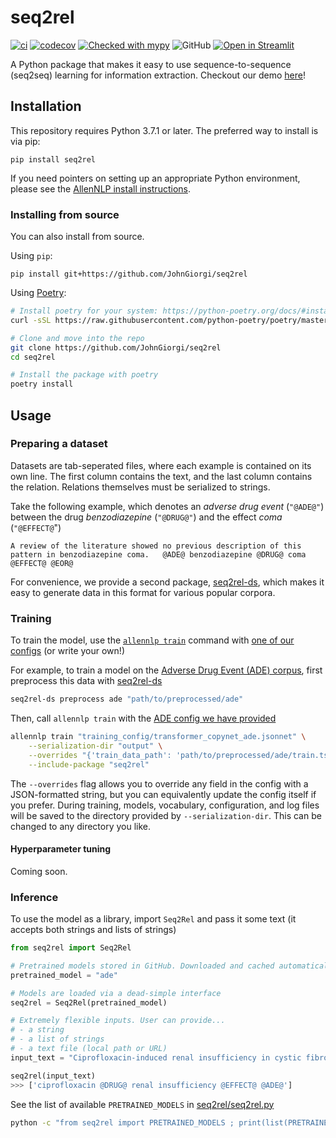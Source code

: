 # seq2rel

[![ci](https://github.com/JohnGiorgi/seq2rel/actions/workflows/ci.yml/badge.svg?branch=main)](https://github.com/JohnGiorgi/seq2rel/actions/workflows/ci.yml)
[![codecov](https://codecov.io/gh/JohnGiorgi/seq2rel/branch/main/graph/badge.svg?token=RKJ7EV4WQK)](https://codecov.io/gh/JohnGiorgi/seq2rel)
[![Checked with mypy](http://www.mypy-lang.org/static/mypy_badge.svg)](http://mypy-lang.org/)
![GitHub](https://img.shields.io/github/license/JohnGiorgi/seq2rel?color=blue)
[![Open in Streamlit](https://static.streamlit.io/badges/streamlit_badge_black_white.svg)](https://share.streamlit.io/johngiorgi/seq2rel/main/demo.py)


A Python package that makes it easy to use sequence-to-sequence (seq2seq) learning for information extraction. Checkout our demo [here](https://share.streamlit.io/johngiorgi/seq2rel/main/demo.py)!

## Installation

This repository requires Python 3.7.1 or later. The preferred way to install is via pip:

```
pip install seq2rel
```

If you need pointers on setting up an appropriate Python environment, please see the [AllenNLP install instructions](https://github.com/allenai/allennlp#installing-via-pip).

### Installing from source

You can also install from source. 

Using `pip`:

```
pip install git+https://github.com/JohnGiorgi/seq2rel
```

Using [Poetry](https://python-poetry.org/):

```bash
# Install poetry for your system: https://python-poetry.org/docs/#installation
curl -sSL https://raw.githubusercontent.com/python-poetry/poetry/master/get-poetry.py | python

# Clone and move into the repo
git clone https://github.com/JohnGiorgi/seq2rel
cd seq2rel

# Install the package with poetry
poetry install
```

## Usage

### Preparing a dataset

Datasets are tab-seperated files, where each example is contained on its own line. The first column contains the text, and the last column contains the relation. Relations themselves must be serialized to strings.

Take the following example, which denotes an _adverse drug event_ (`"@ADE@"`) between the drug _benzodiazepine_ (`"@DRUG@"`) and the effect _coma_ (`"@EFFECT@`")

```
A review of the literature showed no previous description of this pattern in benzodiazepine coma.	@ADE@ benzodiazepine @DRUG@ coma @EFFECT@ @EOR@
```

For convenience, we provide a second package, [seq2rel-ds](https://github.com/JohnGiorgi/seq2rel-ds), which makes it easy to generate data in this format for various popular corpora.

### Training

To train the model, use the [`allennlp train`](https://docs.allennlp.org/main/api/commands/train/) command with [one of our configs](https://github.com/JohnGiorgi/seq2rel/tree/main/training_config) (or write your own!)

For example, to train a model on the [Adverse Drug Event (ADE) corpus](https://github.com/trunghlt/AdverseDrugReaction/tree/master/ADE-Corpus-V2), first preprocess this data with [seq2rel-ds](https://github.com/JohnGiorgi/seq2rel-ds)

```bash
seq2rel-ds preprocess ade "path/to/preprocessed/ade"
```

Then, call `allennlp train` with the [ADE config we have provided](https://github.com/JohnGiorgi/seq2rel/tree/main/training_config/transformer_copynet_ade.jsonnet)

```bash
allennlp train "training_config/transformer_copynet_ade.jsonnet" \
    --serialization-dir "output" \
    --overrides "{'train_data_path': 'path/to/preprocessed/ade/train.tsv'}" \
    --include-package "seq2rel" 
```

The `--overrides` flag allows you to override any field in the config with a JSON-formatted string, but you can equivalently update the config itself if you prefer. During training, models, vocabulary, configuration, and log files will be saved to the directory provided by `--serialization-dir`. This can be changed to any directory you like. 

#### Hyperparameter tuning

Coming soon.

### Inference

To use the model as a library, import `Seq2Rel` and pass it some text (it accepts both strings and lists of strings)

```python
from seq2rel import Seq2Rel

# Pretrained models stored in GitHub. Downloaded and cached automatically. This model is ~500mb.
pretrained_model = "ade"

# Models are loaded via a dead-simple interface
seq2rel = Seq2Rel(pretrained_model)

# Extremely flexible inputs. User can provide...
# - a string
# - a list of strings
# - a text file (local path or URL)
input_text = "Ciprofloxacin-induced renal insufficiency in cystic fibrosis."

seq2rel(input_text)
>>> ['ciprofloxacin @DRUG@ renal insufficiency @EFFECT@ @ADE@']
```

See the list of available `PRETRAINED_MODELS` in [seq2rel/seq2rel.py](seq2rel/seq2rel.py)

```bash
python -c "from seq2rel import PRETRAINED_MODELS ; print(list(PRETRAINED_MODELS.keys()))"
```

